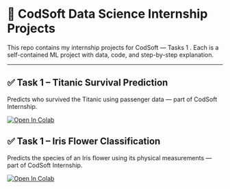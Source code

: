 # 🚀 CodSoft Data Science Internship Projects

This repo contains my internship projects for CodSoft — Tasks 1 . Each is a self-contained ML project with data, code, and step-by-step explanation.

---

## ✅ Task 1 – Titanic Survival Prediction

Predicts who survived the Titanic using passenger data — part of CodSoft Internship.

[![Open In Colab](https://colab.research.google.com/assets/colab-badge.svg)](https://colab.research.google.com/github/Pushpak-Bhalavi/CODSOFT/blob/main/Task%201%20-%20Titanic%20Survival%20Prediction/Scripts/titanic_prediction.ipynb)

## ✅ Task 1 – Iris Flower Classification

Predicts the species of an Iris flower using its physical measurements — part of CodSoft Internship.

[![Open In Colab](https://colab.research.google.com/assets/colab-badge.svg)](https://raw.githubusercontent.com/Pushpak-Bhalavi/CODSOFT/refs/heads/main/Task%202%20-%20Iris%20Flower%20Classification/Scripts/iris_classification.ipynb)
